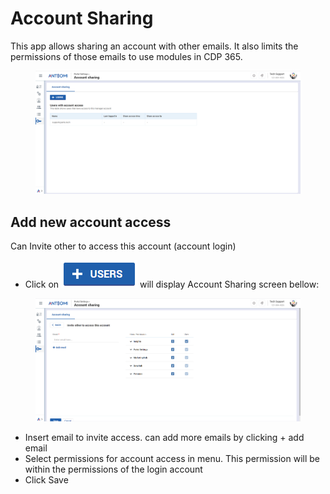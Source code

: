 # Account Sharing

This app allows sharing an account with other emails. It also limits the permissions of those emails to use modules in CDP 365.

<figure><img src="../.gitbook/assets/image (2313).png" alt=""><figcaption></figcaption></figure>

## Add new account access

Can Invite other to access this account (account login)

* Click on <img src="../.gitbook/assets/image (2218).png" alt="" data-size="line"> will display Account Sharing screen bellow:

<figure><img src="../.gitbook/assets/image (1079).png" alt=""><figcaption></figcaption></figure>

* Insert email to invite access. can add more emails by clicking + add email
* Select permissions for account access in menu. This permission will be within the permissions of the login account
* Click Save

